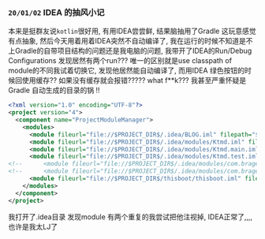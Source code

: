 ### ```20/01/02``` IDEA 的抽风小记

本来是挺群友说```kotlin```很好用, 有用IDEA尝尝鲜, 结果脑抽用了Gradle 这玩意感觉有点抽象, 然后今天用着用着IDEA突然不自动编译了, 我在运行的时候不知道是不上Gradle的自带项目结构的问题还是我电脑的问题, 我带开了IDEA的Run/Debug Configurations 发现居然有两个run??? 唯一的区别就是use classpath of module的不同我试着切换它, 发现他居然能自动编译了, 而用IDEA 绿色按钮的时候回使用缓存?? 如果没有缓存就会报错????? what f**k??? 我甚至严重怀疑是Gradle 自动生成的目录的锅 !!

``` xml
<?xml version="1.0" encoding="UTF-8"?>
<project version="4">
  <component name="ProjectModuleManager">
    <modules>
      <module fileurl="file://$PROJECT_DIR$/.idea/BLOG.iml" filepath="$PROJECT_DIR$/.idea/BLOG.iml" />
      <module fileurl="file://$PROJECT_DIR$/.idea/modules/Ktmd.iml" filepath="$PROJECT_DIR$/.idea/modules/Ktmd.iml" />
      <module fileurl="file://$PROJECT_DIR$/.idea/modules/Ktmd.main.iml" filepath="$PROJECT_DIR$/.idea/modules/Ktmd.main.iml" />
      <module fileurl="file://$PROJECT_DIR$/.idea/modules/Ktmd.test.iml" filepath="$PROJECT_DIR$/.idea/modules/Ktmd.test.iml" />
<!--      <module fileurl="file://$PROJECT_DIR$/.idea/modules/com.brageast.com.brageast.cli.Ktmd.main.iml" filepath="$PROJECT_DIR$/.idea/modules/com.brageast.com.brageast.cli.Ktmd.main.iml" />-->
<!--      <module fileurl="file://$PROJECT_DIR$/.idea/modules/com.brageast.com.brageast.cli.Ktmd.test.iml" filepath="$PROJECT_DIR$/.idea/modules/com.brageast.com.brageast.cli.Ktmd.test.iml" />-->
      <module fileurl="file://$PROJECT_DIR$/thisboot/thisboot.iml" filepath="$PROJECT_DIR$/thisboot/thisboot.iml" />
    </modules>
  </component>
</project>
```

我打开了.idea目录 发现module 有两个重复的我尝试把他注视掉, IDEA正常了,,,, 也许是我太LJ了